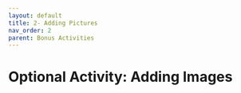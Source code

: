 ```yaml
---
layout: default
title: 2- Adding Pictures
nav_order: 2
parent: Bonus Activities
---
```


# Optional Activity: Adding Images
